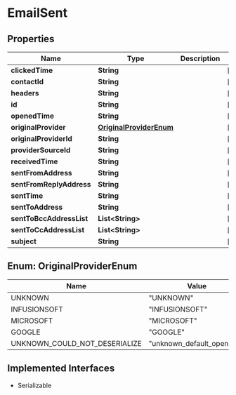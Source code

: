 

# EmailSent


## Properties

| Name | Type | Description | Notes |
|------------ | ------------- | ------------- | -------------|
|**clickedTime** | **String** |  |  [optional] |
|**contactId** | **String** |  |  [optional] |
|**headers** | **String** |  |  [optional] |
|**id** | **String** |  |  [optional] |
|**openedTime** | **String** |  |  [optional] |
|**originalProvider** | [**OriginalProviderEnum**](#OriginalProviderEnum) |  |  [optional] |
|**originalProviderId** | **String** |  |  [optional] |
|**providerSourceId** | **String** |  |  [optional] |
|**receivedTime** | **String** |  |  [optional] |
|**sentFromAddress** | **String** |  |  [optional] |
|**sentFromReplyAddress** | **String** |  |  [optional] |
|**sentTime** | **String** |  |  [optional] |
|**sentToAddress** | **String** |  |  [optional] |
|**sentToBccAddressList** | **List&lt;String&gt;** |  |  [optional] |
|**sentToCcAddressList** | **List&lt;String&gt;** |  |  [optional] |
|**subject** | **String** |  |  [optional] |



## Enum: OriginalProviderEnum

| Name | Value |
|---- | -----|
| UNKNOWN | &quot;UNKNOWN&quot; |
| INFUSIONSOFT | &quot;INFUSIONSOFT&quot; |
| MICROSOFT | &quot;MICROSOFT&quot; |
| GOOGLE | &quot;GOOGLE&quot; |
| UNKNOWN_COULD_NOT_DESERIALIZE | &quot;unknown_default_open_api&quot; |


## Implemented Interfaces

* Serializable


